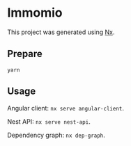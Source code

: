 # Immomio

This project was generated using [Nx](https://nx.dev).

## Prepare

`yarn`

## Usage

Angular client: `nx serve angular-client`.

Nest API: `nx serve nest-api`.

Dependency graph: `nx dep-graph`.
